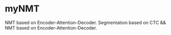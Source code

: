 # myNMT
NMT based on Encoder-Attention-Decoder.
Segmentation based on CTC && NMT based on Encoder-Attention-Decoder.
